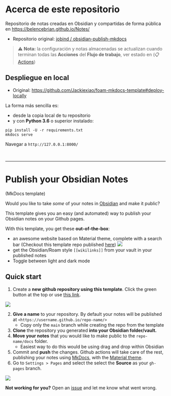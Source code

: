 # Acerca de este repositorio

Repositorio de notas creadas en Obsidian y compartidas de forma pública en https://belencebrian.github.io/Notes/ 

- Repositorio original: [jobind / obsidian-publish-mkdocs](https://github.com/jobindj/obsidian-publish-mkdocs)

>⚠ **Nota:** la configuración y notas almacenadas se actualizan cuando terminan todas las **Acciones** del **Flujo de trabajo**, ver estado en (📋 [Actions](https://github.com/BelenCebrian/Notes/actions))


##  Despliegue en local
- Original: https://github.com/Jackiexiao/foam-mkdocs-template#deploy-locally

La forma más sencilla es:
  - desde la copia local de tu repositorio 
  - y con **Python 3.6** o superior instalado:
 
```
pip install -U -r requirements.txt
mkdocs serve 
```

Navegar a  `http://127.0.0.1:8000/`

<br>

---

# Publish your Obsidian Notes

(MkDocs template)

Would you like to take _some_ of your notes in [Obsidian](https://obsidian.md/) and make it public?

This template gives you an easy (and automated) way to publish your Obsidian notes on your Github pages.

With this template, you get these **out-of-the-box**:

- an awesome website based on Material theme, complete with a search bar (Checkout this template repo published [here](https://jobindj.github.io/obsidian-publish-mkdocs/))
![](Imags/mkdocs/2021-11-22-22-49-26.png)
- get the Obsidian/Roam style `[[wikilinks]]` from your vault in your published notes
- Toggle between light and dark mode


## Quick start

1. Create a **new github repository using this template**. Click the green button at the top or use [this link](https://github.com/jobindj/obsidian-publish-mkdocs/generate). 

![](Imags/mkdocs/2021-11-22-22-54-02.png)

2.  **Give a name** to your repository. By default your notes will be published at `<https://username.github.io/repo-name/>`
     - Copy only the `main` branch while creating the repo from the template
3. **Clone** the repository you generated **into your Obsidian folder/vault.**
4. **Move your notes** that you would like to make public to the `repo-name/docs` folder.
    - Easiest way to do this would be using drag and drop within Obsidian
5. Commit and **push** the changes. Github actions will take care of the rest, publishing your notes using [MkDocs](https://www.mkdocs.org/), with the [Material theme](https://squidfunk.github.io/mkdocs-material/). 
6. Go to `Settings > Pages` and select the select the **Source** as your `gh-pages` branch.

![](Imags/mkdocs/2021-11-22-22-52-49.png)

**Not working for you?** Open an [issue](https://github.com/jobindj/obsidian-publish-mkdocs/issues/new/choose) and let me know what went wrong.


